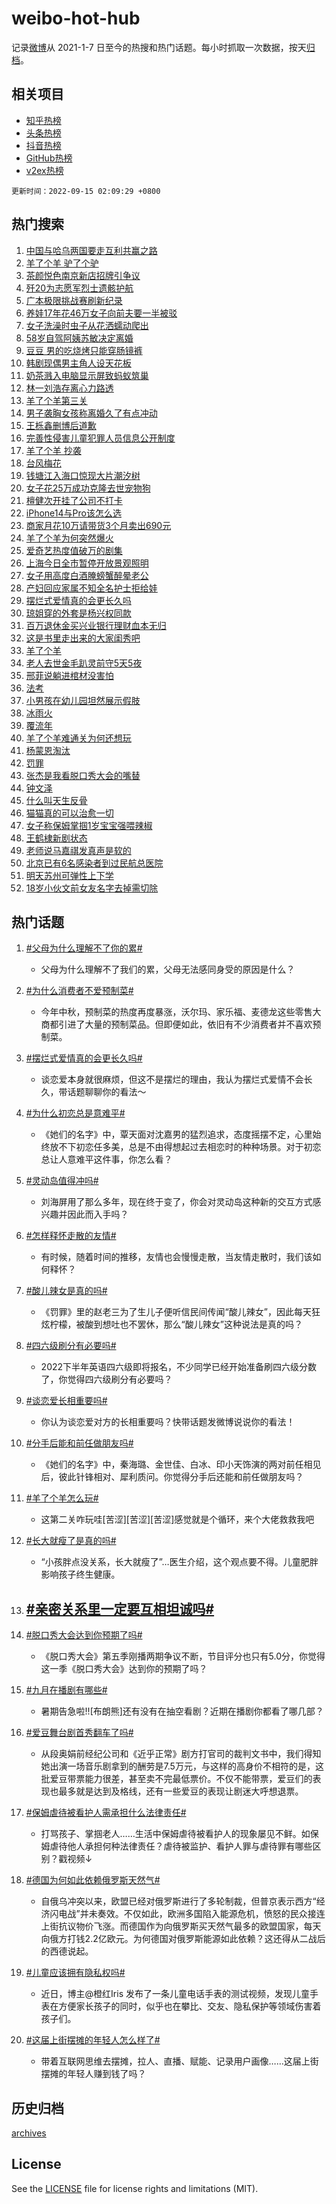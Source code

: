 # weibo-hot-hub

记录[微博](https://www.weibo.com)从 2021-1-7 日至今的热搜和热门话题。每小时抓取一次数据，按天[归档](archives)。

## 相关项目

- [知乎热榜](https://github.com/lonnyzhang423/zhihu-hot-hub)
- [头条热榜](https://github.com/lonnyzhang423/toutiao-hot-hub)
- [抖音热榜](https://github.com/lonnyzhang423/douyin-hot-hub)
- [GitHub热榜](https://github.com/lonnyzhang423/github-hot-hub)
- [v2ex热榜](https://github.com/lonnyzhang423/v2ex-hot-hub)


`更新时间：2022-09-15 02:09:29 +0800`

## 热门搜索

1. [中国与哈乌两国要走互利共赢之路](https://m.weibo.cn/search?containerid=100103type%3D1%26t%3D10%26q%3D%23%E4%B8%AD%E5%9B%BD%E4%B8%8E%E5%93%88%E4%B9%8C%E4%B8%A4%E5%9B%BD%E8%A6%81%E8%B5%B0%E4%BA%92%E5%88%A9%E5%85%B1%E8%B5%A2%E4%B9%8B%E8%B7%AF%23&stream_entry_id=51&isnewpage=1&extparam=seat%3D1%26dgr%3D0%26filter_type%3Drealtimehot%26pos%3D0%26c_type%3D51%26cate%3D10103%26display_time%3D1663178967%26pre_seqid%3D166317896723906523308&luicode=10000011&lfid=106003type%253D25%2526t%253D3%2526disable_hot%253D1%2526filter_type%253Drealtimehot)
1. [羊了个羊 驴了个驴](https://m.weibo.cn/search?containerid=100103type%3D1%26t%3D10%26q%3D%E7%BE%8A%E4%BA%86%E4%B8%AA%E7%BE%8A+%E9%A9%B4%E4%BA%86%E4%B8%AA%E9%A9%B4&stream_entry_id=31&isnewpage=1&extparam=seat%3D1%26band_rank%3D1%26filter_type%3Drealtimehot%26pos%3D0%26realpos%3D1%26lcate%3D5001%26dgr%3D0%26c_type%3D31%26flag%3D0%26q%3D%25E7%25BE%258A%25E4%25BA%2586%25E4%25B8%25AA%25E7%25BE%258A%2520%25E9%25A9%25B4%25E4%25BA%2586%25E4%25B8%25AA%25E9%25A9%25B4%26cate%3D0%26display_time%3D1663178967%26pre_seqid%3D166317896723906523308&luicode=10000011&lfid=106003type%253D25%2526t%253D3%2526disable_hot%253D1%2526filter_type%253Drealtimehot)
1. [茶颜悦色南京新店招牌引争议](https://m.weibo.cn/search?containerid=100103type%3D1%26t%3D10%26q%3D%23%E8%8C%B6%E9%A2%9C%E6%82%A6%E8%89%B2%E5%8D%97%E4%BA%AC%E6%96%B0%E5%BA%97%E6%8B%9B%E7%89%8C%E5%BC%95%E4%BA%89%E8%AE%AE%23&stream_entry_id=31&isnewpage=1&extparam=seat%3D1%26band_rank%3D2%26filter_type%3Drealtimehot%26pos%3D1%26realpos%3D2%26lcate%3D5001%26dgr%3D0%26c_type%3D31%26flag%3D0%26q%3D%2523%25E8%258C%25B6%25E9%25A2%259C%25E6%2582%25A6%25E8%2589%25B2%25E5%258D%2597%25E4%25BA%25AC%25E6%2596%25B0%25E5%25BA%2597%25E6%258B%259B%25E7%2589%258C%25E5%25BC%2595%25E4%25BA%2589%25E8%25AE%25AE%2523%26cate%3D0%26display_time%3D1663178967%26pre_seqid%3D166317896723906523308&luicode=10000011&lfid=106003type%253D25%2526t%253D3%2526disable_hot%253D1%2526filter_type%253Drealtimehot)
1. [歼20为志愿军烈士遗骸护航](https://m.weibo.cn/search?containerid=100103type%3D1%26t%3D10%26q%3D%23%E6%AD%BC20%E4%B8%BA%E5%BF%97%E6%84%BF%E5%86%9B%E7%83%88%E5%A3%AB%E9%81%97%E9%AA%B8%E6%8A%A4%E8%88%AA%23&stream_entry_id=31&isnewpage=1&extparam=seat%3D1%26band_rank%3D3%26filter_type%3Drealtimehot%26pos%3D2%26realpos%3D3%26lcate%3D5001%26dgr%3D0%26c_type%3D31%26flag%3D0%26q%3D%2523%25E6%25AD%25BC20%25E4%25B8%25BA%25E5%25BF%2597%25E6%2584%25BF%25E5%2586%259B%25E7%2583%2588%25E5%25A3%25AB%25E9%2581%2597%25E9%25AA%25B8%25E6%258A%25A4%25E8%2588%25AA%2523%26cate%3D0%26display_time%3D1663178967%26pre_seqid%3D166317896723906523308&luicode=10000011&lfid=106003type%253D25%2526t%253D3%2526disable_hot%253D1%2526filter_type%253Drealtimehot)
1. [广本极限挑战赛刷新纪录](https://m.weibo.cn/search?containerid=100103type%3D1%26t%3D10%26q%3D%23%E5%B9%BF%E6%9C%AC%E6%9E%81%E9%99%90%E6%8C%91%E6%88%98%E8%B5%9B%E5%88%B7%E6%96%B0%E7%BA%AA%E5%BD%95%23&stream_entry_id=31&isnewpage=1&extparam=seat%3D1%26band_rank%3D4%26topic_ad%3D1%26pos%3D3%26lcate%3D5001%26dgr%3D0%26filter_type%3Drealtimehot%26c_type%3D31%26adid%3D165306%26q%3D%2523%25E5%25B9%25BF%25E6%259C%25AC%25E6%259E%2581%25E9%2599%2590%25E6%258C%2591%25E6%2588%2598%25E8%25B5%259B%25E5%2588%25B7%25E6%2596%25B0%25E7%25BA%25AA%25E5%25BD%2595%2523%26cate%3D0%26display_time%3D1663178967%26pre_seqid%3D166317896723906523308&luicode=10000011&lfid=106003type%253D25%2526t%253D3%2526disable_hot%253D1%2526filter_type%253Drealtimehot)
1. [养娃17年花46万女子向前夫要一半被驳](https://m.weibo.cn/search?containerid=100103type%3D1%26t%3D10%26q%3D%23%E5%85%BB%E5%A8%8317%E5%B9%B4%E8%8A%B146%E4%B8%87%E5%A5%B3%E5%AD%90%E5%90%91%E5%89%8D%E5%A4%AB%E8%A6%81%E4%B8%80%E5%8D%8A%E8%A2%AB%E9%A9%B3%23&stream_entry_id=31&isnewpage=1&extparam=seat%3D1%26band_rank%3D4%26filter_type%3Drealtimehot%26pos%3D4%26realpos%3D4%26lcate%3D5001%26dgr%3D0%26c_type%3D31%26flag%3D1%26q%3D%2523%25E5%2585%25BB%25E5%25A8%258317%25E5%25B9%25B4%25E8%258A%25B146%25E4%25B8%2587%25E5%25A5%25B3%25E5%25AD%2590%25E5%2590%2591%25E5%2589%258D%25E5%25A4%25AB%25E8%25A6%2581%25E4%25B8%2580%25E5%258D%258A%25E8%25A2%25AB%25E9%25A9%25B3%2523%26cate%3D0%26display_time%3D1663178967%26pre_seqid%3D166317896723906523308&luicode=10000011&lfid=106003type%253D25%2526t%253D3%2526disable_hot%253D1%2526filter_type%253Drealtimehot)
1. [女子洗澡时虫子从花洒蠕动爬出](https://m.weibo.cn/search?containerid=100103type%3D1%26t%3D10%26q%3D%23%E5%A5%B3%E5%AD%90%E6%B4%97%E6%BE%A1%E6%97%B6%E8%99%AB%E5%AD%90%E4%BB%8E%E8%8A%B1%E6%B4%92%E8%A0%95%E5%8A%A8%E7%88%AC%E5%87%BA%23&stream_entry_id=31&isnewpage=1&extparam=seat%3D1%26band_rank%3D5%26filter_type%3Drealtimehot%26pos%3D5%26realpos%3D5%26lcate%3D5001%26dgr%3D0%26c_type%3D31%26flag%3D0%26q%3D%2523%25E5%25A5%25B3%25E5%25AD%2590%25E6%25B4%2597%25E6%25BE%25A1%25E6%2597%25B6%25E8%2599%25AB%25E5%25AD%2590%25E4%25BB%258E%25E8%258A%25B1%25E6%25B4%2592%25E8%25A0%2595%25E5%258A%25A8%25E7%2588%25AC%25E5%2587%25BA%2523%26cate%3D0%26display_time%3D1663178967%26pre_seqid%3D166317896723906523308&luicode=10000011&lfid=106003type%253D25%2526t%253D3%2526disable_hot%253D1%2526filter_type%253Drealtimehot)
1. [58岁自驾阿姨苏敏决定离婚](https://m.weibo.cn/search?containerid=100103type%3D1%26t%3D10%26q%3D%2358%E5%B2%81%E8%87%AA%E9%A9%BE%E9%98%BF%E5%A7%A8%E8%8B%8F%E6%95%8F%E5%86%B3%E5%AE%9A%E7%A6%BB%E5%A9%9A%23&stream_entry_id=31&isnewpage=1&extparam=seat%3D1%26band_rank%3D6%26filter_type%3Drealtimehot%26pos%3D6%26realpos%3D6%26lcate%3D5001%26dgr%3D0%26c_type%3D31%26flag%3D0%26q%3D%252358%25E5%25B2%2581%25E8%2587%25AA%25E9%25A9%25BE%25E9%2598%25BF%25E5%25A7%25A8%25E8%258B%258F%25E6%2595%258F%25E5%2586%25B3%25E5%25AE%259A%25E7%25A6%25BB%25E5%25A9%259A%2523%26cate%3D0%26display_time%3D1663178967%26pre_seqid%3D166317896723906523308&luicode=10000011&lfid=106003type%253D25%2526t%253D3%2526disable_hot%253D1%2526filter_type%253Drealtimehot)
1. [豆豆 男的吃烧烤只能穿肠镜裤](https://m.weibo.cn/search?containerid=100103type%3D1%26t%3D10%26q%3D%23%E8%B1%86%E8%B1%86+%E7%94%B7%E7%9A%84%E5%90%83%E7%83%A7%E7%83%A4%E5%8F%AA%E8%83%BD%E7%A9%BF%E8%82%A0%E9%95%9C%E8%A3%A4%23&stream_entry_id=31&isnewpage=1&extparam=seat%3D1%26band_rank%3D7%26filter_type%3Drealtimehot%26pos%3D7%26realpos%3D7%26lcate%3D5001%26dgr%3D0%26c_type%3D31%26flag%3D0%26q%3D%2523%25E8%25B1%2586%25E8%25B1%2586%2520%25E7%2594%25B7%25E7%259A%2584%25E5%2590%2583%25E7%2583%25A7%25E7%2583%25A4%25E5%258F%25AA%25E8%2583%25BD%25E7%25A9%25BF%25E8%2582%25A0%25E9%2595%259C%25E8%25A3%25A4%2523%26cate%3D0%26display_time%3D1663178967%26pre_seqid%3D166317896723906523308&luicode=10000011&lfid=106003type%253D25%2526t%253D3%2526disable_hot%253D1%2526filter_type%253Drealtimehot)
1. [韩剧现偶男主角人设天花板](https://m.weibo.cn/search?containerid=100103type%3D1%26t%3D10%26q%3D%23%E9%9F%A9%E5%89%A7%E7%8E%B0%E5%81%B6%E7%94%B7%E4%B8%BB%E8%A7%92%E4%BA%BA%E8%AE%BE%E5%A4%A9%E8%8A%B1%E6%9D%BF%23&stream_entry_id=31&isnewpage=1&extparam=seat%3D1%26band_rank%3D8%26filter_type%3Drealtimehot%26pos%3D8%26realpos%3D8%26lcate%3D5001%26dgr%3D0%26c_type%3D31%26flag%3D0%26q%3D%2523%25E9%259F%25A9%25E5%2589%25A7%25E7%258E%25B0%25E5%2581%25B6%25E7%2594%25B7%25E4%25B8%25BB%25E8%25A7%2592%25E4%25BA%25BA%25E8%25AE%25BE%25E5%25A4%25A9%25E8%258A%25B1%25E6%259D%25BF%2523%26cate%3D0%26display_time%3D1663178967%26pre_seqid%3D166317896723906523308&luicode=10000011&lfid=106003type%253D25%2526t%253D3%2526disable_hot%253D1%2526filter_type%253Drealtimehot)
1. [奶茶溅入电脑显示屏致蚂蚁筑巢](https://m.weibo.cn/search?containerid=100103type%3D1%26t%3D10%26q%3D%23%E5%A5%B6%E8%8C%B6%E6%BA%85%E5%85%A5%E7%94%B5%E8%84%91%E6%98%BE%E7%A4%BA%E5%B1%8F%E8%87%B4%E8%9A%82%E8%9A%81%E7%AD%91%E5%B7%A2%23&stream_entry_id=31&isnewpage=1&extparam=seat%3D1%26band_rank%3D9%26filter_type%3Drealtimehot%26pos%3D9%26realpos%3D9%26lcate%3D5001%26dgr%3D0%26c_type%3D31%26flag%3D0%26q%3D%2523%25E5%25A5%25B6%25E8%258C%25B6%25E6%25BA%2585%25E5%2585%25A5%25E7%2594%25B5%25E8%2584%2591%25E6%2598%25BE%25E7%25A4%25BA%25E5%25B1%258F%25E8%2587%25B4%25E8%259A%2582%25E8%259A%2581%25E7%25AD%2591%25E5%25B7%25A2%2523%26cate%3D0%26display_time%3D1663178967%26pre_seqid%3D166317896723906523308&luicode=10000011&lfid=106003type%253D25%2526t%253D3%2526disable_hot%253D1%2526filter_type%253Drealtimehot)
1. [林一刘浩存离心力路透](https://m.weibo.cn/search?containerid=100103type%3D1%26t%3D10%26q%3D%23%E6%9E%97%E4%B8%80%E5%88%98%E6%B5%A9%E5%AD%98%E7%A6%BB%E5%BF%83%E5%8A%9B%E8%B7%AF%E9%80%8F%23&stream_entry_id=31&isnewpage=1&extparam=seat%3D1%26band_rank%3D10%26filter_type%3Drealtimehot%26pos%3D10%26realpos%3D10%26lcate%3D5001%26dgr%3D0%26c_type%3D31%26flag%3D1%26q%3D%2523%25E6%259E%2597%25E4%25B8%2580%25E5%2588%2598%25E6%25B5%25A9%25E5%25AD%2598%25E7%25A6%25BB%25E5%25BF%2583%25E5%258A%259B%25E8%25B7%25AF%25E9%2580%258F%2523%26cate%3D0%26display_time%3D1663178967%26pre_seqid%3D166317896723906523308&luicode=10000011&lfid=106003type%253D25%2526t%253D3%2526disable_hot%253D1%2526filter_type%253Drealtimehot)
1. [羊了个羊第三关](https://m.weibo.cn/search?containerid=100103type%3D1%26t%3D10%26q%3D%23%E7%BE%8A%E4%BA%86%E4%B8%AA%E7%BE%8A%E7%AC%AC%E4%B8%89%E5%85%B3%23&stream_entry_id=31&isnewpage=1&extparam=seat%3D1%26band_rank%3D11%26filter_type%3Drealtimehot%26pos%3D11%26realpos%3D11%26lcate%3D5001%26dgr%3D0%26c_type%3D31%26flag%3D0%26q%3D%2523%25E7%25BE%258A%25E4%25BA%2586%25E4%25B8%25AA%25E7%25BE%258A%25E7%25AC%25AC%25E4%25B8%2589%25E5%2585%25B3%2523%26cate%3D0%26display_time%3D1663178967%26pre_seqid%3D166317896723906523308&luicode=10000011&lfid=106003type%253D25%2526t%253D3%2526disable_hot%253D1%2526filter_type%253Drealtimehot)
1. [男子袭胸女孩称离婚久了有点冲动](https://m.weibo.cn/search?containerid=100103type%3D1%26t%3D10%26q%3D%23%E7%94%B7%E5%AD%90%E8%A2%AD%E8%83%B8%E5%A5%B3%E5%AD%A9%E7%A7%B0%E7%A6%BB%E5%A9%9A%E4%B9%85%E4%BA%86%E6%9C%89%E7%82%B9%E5%86%B2%E5%8A%A8%23&stream_entry_id=31&isnewpage=1&extparam=seat%3D1%26band_rank%3D12%26filter_type%3Drealtimehot%26pos%3D12%26realpos%3D12%26lcate%3D5001%26dgr%3D0%26c_type%3D31%26flag%3D0%26q%3D%2523%25E7%2594%25B7%25E5%25AD%2590%25E8%25A2%25AD%25E8%2583%25B8%25E5%25A5%25B3%25E5%25AD%25A9%25E7%25A7%25B0%25E7%25A6%25BB%25E5%25A9%259A%25E4%25B9%2585%25E4%25BA%2586%25E6%259C%2589%25E7%2582%25B9%25E5%2586%25B2%25E5%258A%25A8%2523%26cate%3D0%26display_time%3D1663178967%26pre_seqid%3D166317896723906523308&luicode=10000011&lfid=106003type%253D25%2526t%253D3%2526disable_hot%253D1%2526filter_type%253Drealtimehot)
1. [王栎鑫删博后道歉](https://m.weibo.cn/search?containerid=100103type%3D1%26t%3D10%26q%3D%23%E7%8E%8B%E6%A0%8E%E9%91%AB%E5%88%A0%E5%8D%9A%E5%90%8E%E9%81%93%E6%AD%89%23&stream_entry_id=31&isnewpage=1&extparam=seat%3D1%26band_rank%3D13%26filter_type%3Drealtimehot%26pos%3D13%26realpos%3D13%26lcate%3D5001%26dgr%3D0%26c_type%3D31%26flag%3D2%26q%3D%2523%25E7%258E%258B%25E6%25A0%258E%25E9%2591%25AB%25E5%2588%25A0%25E5%258D%259A%25E5%2590%258E%25E9%2581%2593%25E6%25AD%2589%2523%26cate%3D0%26display_time%3D1663178967%26pre_seqid%3D166317896723906523308&luicode=10000011&lfid=106003type%253D25%2526t%253D3%2526disable_hot%253D1%2526filter_type%253Drealtimehot)
1. [完善性侵害儿童犯罪人员信息公开制度](https://m.weibo.cn/search?containerid=100103type%3D1%26t%3D10%26q%3D%23%E5%AE%8C%E5%96%84%E6%80%A7%E4%BE%B5%E5%AE%B3%E5%84%BF%E7%AB%A5%E7%8A%AF%E7%BD%AA%E4%BA%BA%E5%91%98%E4%BF%A1%E6%81%AF%E5%85%AC%E5%BC%80%E5%88%B6%E5%BA%A6%23&stream_entry_id=31&isnewpage=1&extparam=seat%3D1%26band_rank%3D14%26filter_type%3Drealtimehot%26pos%3D14%26realpos%3D14%26lcate%3D5001%26dgr%3D0%26c_type%3D31%26flag%3D1%26q%3D%2523%25E5%25AE%258C%25E5%2596%2584%25E6%2580%25A7%25E4%25BE%25B5%25E5%25AE%25B3%25E5%2584%25BF%25E7%25AB%25A5%25E7%258A%25AF%25E7%25BD%25AA%25E4%25BA%25BA%25E5%2591%2598%25E4%25BF%25A1%25E6%2581%25AF%25E5%2585%25AC%25E5%25BC%2580%25E5%2588%25B6%25E5%25BA%25A6%2523%26cate%3D0%26display_time%3D1663178967%26pre_seqid%3D166317896723906523308&luicode=10000011&lfid=106003type%253D25%2526t%253D3%2526disable_hot%253D1%2526filter_type%253Drealtimehot)
1. [羊了个羊 抄袭](https://m.weibo.cn/search?containerid=100103type%3D1%26t%3D10%26q%3D%E7%BE%8A%E4%BA%86%E4%B8%AA%E7%BE%8A+%E6%8A%84%E8%A2%AD&stream_entry_id=31&isnewpage=1&extparam=seat%3D1%26band_rank%3D15%26filter_type%3Drealtimehot%26pos%3D15%26realpos%3D15%26lcate%3D5001%26dgr%3D0%26c_type%3D31%26flag%3D2%26q%3D%25E7%25BE%258A%25E4%25BA%2586%25E4%25B8%25AA%25E7%25BE%258A%2520%25E6%258A%2584%25E8%25A2%25AD%26cate%3D0%26display_time%3D1663178967%26pre_seqid%3D166317896723906523308&luicode=10000011&lfid=106003type%253D25%2526t%253D3%2526disable_hot%253D1%2526filter_type%253Drealtimehot)
1. [台风梅花](https://m.weibo.cn/search?containerid=100103type%3D1%26t%3D10%26q%3D%23%E5%8F%B0%E9%A3%8E%E6%A2%85%E8%8A%B1%23&stream_entry_id=31&isnewpage=1&extparam=seat%3D1%26band_rank%3D16%26filter_type%3Drealtimehot%26pos%3D16%26realpos%3D16%26lcate%3D5001%26dgr%3D0%26c_type%3D31%26flag%3D0%26q%3D%2523%25E5%258F%25B0%25E9%25A3%258E%25E6%25A2%2585%25E8%258A%25B1%2523%26cate%3D0%26display_time%3D1663178967%26pre_seqid%3D166317896723906523308&luicode=10000011&lfid=106003type%253D25%2526t%253D3%2526disable_hot%253D1%2526filter_type%253Drealtimehot)
1. [钱塘江入海口惊现大片潮汐树](https://m.weibo.cn/search?containerid=100103type%3D1%26t%3D10%26q%3D%23%E9%92%B1%E5%A1%98%E6%B1%9F%E5%85%A5%E6%B5%B7%E5%8F%A3%E6%83%8A%E7%8E%B0%E5%A4%A7%E7%89%87%E6%BD%AE%E6%B1%90%E6%A0%91%23&stream_entry_id=31&isnewpage=1&extparam=seat%3D1%26band_rank%3D17%26filter_type%3Drealtimehot%26pos%3D17%26realpos%3D17%26lcate%3D5001%26dgr%3D0%26c_type%3D31%26flag%3D0%26q%3D%2523%25E9%2592%25B1%25E5%25A1%2598%25E6%25B1%259F%25E5%2585%25A5%25E6%25B5%25B7%25E5%258F%25A3%25E6%2583%258A%25E7%258E%25B0%25E5%25A4%25A7%25E7%2589%2587%25E6%25BD%25AE%25E6%25B1%2590%25E6%25A0%2591%2523%26cate%3D0%26display_time%3D1663178967%26pre_seqid%3D166317896723906523308&luicode=10000011&lfid=106003type%253D25%2526t%253D3%2526disable_hot%253D1%2526filter_type%253Drealtimehot)
1. [女子花25万成功克隆去世宠物狗](https://m.weibo.cn/search?containerid=100103type%3D1%26t%3D10%26q%3D%23%E5%A5%B3%E5%AD%90%E8%8A%B125%E4%B8%87%E6%88%90%E5%8A%9F%E5%85%8B%E9%9A%86%E5%8E%BB%E4%B8%96%E5%AE%A0%E7%89%A9%E7%8B%97%23&stream_entry_id=31&isnewpage=1&extparam=seat%3D1%26band_rank%3D18%26filter_type%3Drealtimehot%26pos%3D18%26realpos%3D18%26lcate%3D5001%26dgr%3D0%26c_type%3D31%26flag%3D0%26q%3D%2523%25E5%25A5%25B3%25E5%25AD%2590%25E8%258A%25B125%25E4%25B8%2587%25E6%2588%2590%25E5%258A%259F%25E5%2585%258B%25E9%259A%2586%25E5%258E%25BB%25E4%25B8%2596%25E5%25AE%25A0%25E7%2589%25A9%25E7%258B%2597%2523%26cate%3D0%26display_time%3D1663178967%26pre_seqid%3D166317896723906523308&luicode=10000011&lfid=106003type%253D25%2526t%253D3%2526disable_hot%253D1%2526filter_type%253Drealtimehot)
1. [檀健次开挂了公司不打卡](https://m.weibo.cn/search?containerid=100103type%3D1%26t%3D10%26q%3D%23%E6%AA%80%E5%81%A5%E6%AC%A1%E5%BC%80%E6%8C%82%E4%BA%86%E5%85%AC%E5%8F%B8%E4%B8%8D%E6%89%93%E5%8D%A1%23&stream_entry_id=31&isnewpage=1&extparam=seat%3D1%26band_rank%3D19%26filter_type%3Drealtimehot%26pos%3D19%26realpos%3D19%26lcate%3D5001%26dgr%3D0%26c_type%3D31%26flag%3D0%26q%3D%2523%25E6%25AA%2580%25E5%2581%25A5%25E6%25AC%25A1%25E5%25BC%2580%25E6%258C%2582%25E4%25BA%2586%25E5%2585%25AC%25E5%258F%25B8%25E4%25B8%258D%25E6%2589%2593%25E5%258D%25A1%2523%26cate%3D0%26display_time%3D1663178967%26pre_seqid%3D166317896723906523308&luicode=10000011&lfid=106003type%253D25%2526t%253D3%2526disable_hot%253D1%2526filter_type%253Drealtimehot)
1. [iPhone14与Pro该怎么选](https://m.weibo.cn/search?containerid=100103type%3D1%26t%3D10%26q%3D%23iPhone14%E4%B8%8EPro%E8%AF%A5%E6%80%8E%E4%B9%88%E9%80%89%23&stream_entry_id=31&isnewpage=1&extparam=seat%3D1%26band_rank%3D20%26filter_type%3Drealtimehot%26pos%3D20%26realpos%3D20%26lcate%3D5001%26dgr%3D0%26c_type%3D31%26flag%3D0%26q%3D%2523iPhone14%25E4%25B8%258EPro%25E8%25AF%25A5%25E6%2580%258E%25E4%25B9%2588%25E9%2580%2589%2523%26cate%3D0%26display_time%3D1663178967%26pre_seqid%3D166317896723906523308&luicode=10000011&lfid=106003type%253D25%2526t%253D3%2526disable_hot%253D1%2526filter_type%253Drealtimehot)
1. [商家月花10万请带货3个月卖出690元](https://m.weibo.cn/search?containerid=100103type%3D1%26t%3D10%26q%3D%23%E5%95%86%E5%AE%B6%E6%9C%88%E8%8A%B110%E4%B8%87%E8%AF%B7%E5%B8%A6%E8%B4%A73%E4%B8%AA%E6%9C%88%E5%8D%96%E5%87%BA690%E5%85%83%23&stream_entry_id=31&isnewpage=1&extparam=seat%3D1%26band_rank%3D21%26filter_type%3Drealtimehot%26pos%3D21%26realpos%3D21%26lcate%3D5001%26dgr%3D0%26c_type%3D31%26flag%3D0%26q%3D%2523%25E5%2595%2586%25E5%25AE%25B6%25E6%259C%2588%25E8%258A%25B110%25E4%25B8%2587%25E8%25AF%25B7%25E5%25B8%25A6%25E8%25B4%25A73%25E4%25B8%25AA%25E6%259C%2588%25E5%258D%2596%25E5%2587%25BA690%25E5%2585%2583%2523%26cate%3D0%26display_time%3D1663178967%26pre_seqid%3D166317896723906523308&luicode=10000011&lfid=106003type%253D25%2526t%253D3%2526disable_hot%253D1%2526filter_type%253Drealtimehot)
1. [羊了个羊为何突然爆火](https://m.weibo.cn/search?containerid=100103type%3D1%26t%3D10%26q%3D%23%E7%BE%8A%E4%BA%86%E4%B8%AA%E7%BE%8A%E4%B8%BA%E4%BD%95%E7%AA%81%E7%84%B6%E7%88%86%E7%81%AB%23&stream_entry_id=31&isnewpage=1&extparam=seat%3D1%26band_rank%3D22%26filter_type%3Drealtimehot%26pos%3D22%26realpos%3D22%26lcate%3D5001%26dgr%3D0%26c_type%3D31%26flag%3D0%26q%3D%2523%25E7%25BE%258A%25E4%25BA%2586%25E4%25B8%25AA%25E7%25BE%258A%25E4%25B8%25BA%25E4%25BD%2595%25E7%25AA%2581%25E7%2584%25B6%25E7%2588%2586%25E7%2581%25AB%2523%26cate%3D0%26display_time%3D1663178967%26pre_seqid%3D166317896723906523308&luicode=10000011&lfid=106003type%253D25%2526t%253D3%2526disable_hot%253D1%2526filter_type%253Drealtimehot)
1. [爱奇艺热度值破万的剧集](https://m.weibo.cn/search?containerid=100103type%3D1%26t%3D10%26q%3D%23%E7%88%B1%E5%A5%87%E8%89%BA%E7%83%AD%E5%BA%A6%E5%80%BC%E7%A0%B4%E4%B8%87%E7%9A%84%E5%89%A7%E9%9B%86%23&stream_entry_id=31&isnewpage=1&extparam=seat%3D1%26band_rank%3D23%26filter_type%3Drealtimehot%26pos%3D23%26realpos%3D23%26lcate%3D5001%26dgr%3D0%26c_type%3D31%26flag%3D0%26q%3D%2523%25E7%2588%25B1%25E5%25A5%2587%25E8%2589%25BA%25E7%2583%25AD%25E5%25BA%25A6%25E5%2580%25BC%25E7%25A0%25B4%25E4%25B8%2587%25E7%259A%2584%25E5%2589%25A7%25E9%259B%2586%2523%26cate%3D0%26display_time%3D1663178967%26pre_seqid%3D166317896723906523308&luicode=10000011&lfid=106003type%253D25%2526t%253D3%2526disable_hot%253D1%2526filter_type%253Drealtimehot)
1. [上海今日全市暂停开放景观照明](https://m.weibo.cn/search?containerid=100103type%3D1%26t%3D10%26q%3D%23%E4%B8%8A%E6%B5%B7%E4%BB%8A%E6%97%A5%E5%85%A8%E5%B8%82%E6%9A%82%E5%81%9C%E5%BC%80%E6%94%BE%E6%99%AF%E8%A7%82%E7%85%A7%E6%98%8E%23&stream_entry_id=31&isnewpage=1&extparam=seat%3D1%26band_rank%3D24%26filter_type%3Drealtimehot%26pos%3D24%26realpos%3D24%26lcate%3D5001%26dgr%3D0%26c_type%3D31%26flag%3D0%26q%3D%2523%25E4%25B8%258A%25E6%25B5%25B7%25E4%25BB%258A%25E6%2597%25A5%25E5%2585%25A8%25E5%25B8%2582%25E6%259A%2582%25E5%2581%259C%25E5%25BC%2580%25E6%2594%25BE%25E6%2599%25AF%25E8%25A7%2582%25E7%2585%25A7%25E6%2598%258E%2523%26cate%3D0%26display_time%3D1663178967%26pre_seqid%3D166317896723906523308&luicode=10000011&lfid=106003type%253D25%2526t%253D3%2526disable_hot%253D1%2526filter_type%253Drealtimehot)
1. [女子用高度白酒腌螃蟹醉晕老公](https://m.weibo.cn/search?containerid=100103type%3D1%26t%3D10%26q%3D%23%E5%A5%B3%E5%AD%90%E7%94%A8%E9%AB%98%E5%BA%A6%E7%99%BD%E9%85%92%E8%85%8C%E8%9E%83%E8%9F%B9%E9%86%89%E6%99%95%E8%80%81%E5%85%AC%23&stream_entry_id=31&isnewpage=1&extparam=seat%3D1%26band_rank%3D25%26filter_type%3Drealtimehot%26pos%3D25%26realpos%3D25%26lcate%3D5001%26dgr%3D0%26c_type%3D31%26flag%3D0%26q%3D%2523%25E5%25A5%25B3%25E5%25AD%2590%25E7%2594%25A8%25E9%25AB%2598%25E5%25BA%25A6%25E7%2599%25BD%25E9%2585%2592%25E8%2585%258C%25E8%259E%2583%25E8%259F%25B9%25E9%2586%2589%25E6%2599%2595%25E8%2580%2581%25E5%2585%25AC%2523%26cate%3D0%26display_time%3D1663178967%26pre_seqid%3D166317896723906523308&luicode=10000011&lfid=106003type%253D25%2526t%253D3%2526disable_hot%253D1%2526filter_type%253Drealtimehot)
1. [产妇回应家属不知全名护士拒给娃](https://m.weibo.cn/search?containerid=100103type%3D1%26t%3D10%26q%3D%23%E4%BA%A7%E5%A6%87%E5%9B%9E%E5%BA%94%E5%AE%B6%E5%B1%9E%E4%B8%8D%E7%9F%A5%E5%85%A8%E5%90%8D%E6%8A%A4%E5%A3%AB%E6%8B%92%E7%BB%99%E5%A8%83%23&stream_entry_id=31&isnewpage=1&extparam=seat%3D1%26band_rank%3D26%26filter_type%3Drealtimehot%26pos%3D26%26realpos%3D26%26lcate%3D5001%26dgr%3D0%26c_type%3D31%26flag%3D0%26q%3D%2523%25E4%25BA%25A7%25E5%25A6%2587%25E5%259B%259E%25E5%25BA%2594%25E5%25AE%25B6%25E5%25B1%259E%25E4%25B8%258D%25E7%259F%25A5%25E5%2585%25A8%25E5%2590%258D%25E6%258A%25A4%25E5%25A3%25AB%25E6%258B%2592%25E7%25BB%2599%25E5%25A8%2583%2523%26cate%3D0%26display_time%3D1663178967%26pre_seqid%3D166317896723906523308&luicode=10000011&lfid=106003type%253D25%2526t%253D3%2526disable_hot%253D1%2526filter_type%253Drealtimehot)
1. [摆烂式爱情真的会更长久吗](https://m.weibo.cn/search?containerid=100103type%3D1%26t%3D10%26q%3D%23%E6%91%86%E7%83%82%E5%BC%8F%E7%88%B1%E6%83%85%E7%9C%9F%E7%9A%84%E4%BC%9A%E6%9B%B4%E9%95%BF%E4%B9%85%E5%90%97%23&stream_entry_id=31&isnewpage=1&extparam=seat%3D1%26band_rank%3D27%26filter_type%3Drealtimehot%26pos%3D27%26realpos%3D27%26lcate%3D5001%26dgr%3D0%26c_type%3D31%26flag%3D0%26q%3D%2523%25E6%2591%2586%25E7%2583%2582%25E5%25BC%258F%25E7%2588%25B1%25E6%2583%2585%25E7%259C%259F%25E7%259A%2584%25E4%25BC%259A%25E6%259B%25B4%25E9%2595%25BF%25E4%25B9%2585%25E5%2590%2597%2523%26cate%3D0%26display_time%3D1663178967%26pre_seqid%3D166317896723906523308&luicode=10000011&lfid=106003type%253D25%2526t%253D3%2526disable_hot%253D1%2526filter_type%253Drealtimehot)
1. [琼姐穿的外套是杨兴权同款](https://m.weibo.cn/search?containerid=100103type%3D1%26t%3D10%26q%3D%23%E7%90%BC%E5%A7%90%E7%A9%BF%E7%9A%84%E5%A4%96%E5%A5%97%E6%98%AF%E6%9D%A8%E5%85%B4%E6%9D%83%E5%90%8C%E6%AC%BE%23&stream_entry_id=31&isnewpage=1&extparam=seat%3D1%26band_rank%3D28%26filter_type%3Drealtimehot%26pos%3D28%26realpos%3D28%26lcate%3D5001%26dgr%3D0%26c_type%3D31%26flag%3D0%26q%3D%2523%25E7%2590%25BC%25E5%25A7%2590%25E7%25A9%25BF%25E7%259A%2584%25E5%25A4%2596%25E5%25A5%2597%25E6%2598%25AF%25E6%259D%25A8%25E5%2585%25B4%25E6%259D%2583%25E5%2590%258C%25E6%25AC%25BE%2523%26cate%3D0%26display_time%3D1663178967%26pre_seqid%3D166317896723906523308&luicode=10000011&lfid=106003type%253D25%2526t%253D3%2526disable_hot%253D1%2526filter_type%253Drealtimehot)
1. [百万退休金买兴业银行理财血本无归](https://m.weibo.cn/search?containerid=100103type%3D1%26t%3D10%26q%3D%23%E7%99%BE%E4%B8%87%E9%80%80%E4%BC%91%E9%87%91%E4%B9%B0%E5%85%B4%E4%B8%9A%E9%93%B6%E8%A1%8C%E7%90%86%E8%B4%A2%E8%A1%80%E6%9C%AC%E6%97%A0%E5%BD%92%23&stream_entry_id=31&isnewpage=1&extparam=seat%3D1%26band_rank%3D29%26filter_type%3Drealtimehot%26pos%3D29%26realpos%3D29%26lcate%3D5001%26dgr%3D0%26c_type%3D31%26flag%3D0%26q%3D%2523%25E7%2599%25BE%25E4%25B8%2587%25E9%2580%2580%25E4%25BC%2591%25E9%2587%2591%25E4%25B9%25B0%25E5%2585%25B4%25E4%25B8%259A%25E9%2593%25B6%25E8%25A1%258C%25E7%2590%2586%25E8%25B4%25A2%25E8%25A1%2580%25E6%259C%25AC%25E6%2597%25A0%25E5%25BD%2592%2523%26cate%3D0%26display_time%3D1663178967%26pre_seqid%3D166317896723906523308&luicode=10000011&lfid=106003type%253D25%2526t%253D3%2526disable_hot%253D1%2526filter_type%253Drealtimehot)
1. [这是书里走出来的大家闺秀吧](https://m.weibo.cn/search?containerid=100103type%3D1%26t%3D10%26q%3D%23%E8%BF%99%E6%98%AF%E4%B9%A6%E9%87%8C%E8%B5%B0%E5%87%BA%E6%9D%A5%E7%9A%84%E5%A4%A7%E5%AE%B6%E9%97%BA%E7%A7%80%E5%90%A7%23&stream_entry_id=31&isnewpage=1&extparam=seat%3D1%26band_rank%3D30%26filter_type%3Drealtimehot%26pos%3D30%26realpos%3D30%26lcate%3D5001%26dgr%3D0%26c_type%3D31%26flag%3D1%26q%3D%2523%25E8%25BF%2599%25E6%2598%25AF%25E4%25B9%25A6%25E9%2587%258C%25E8%25B5%25B0%25E5%2587%25BA%25E6%259D%25A5%25E7%259A%2584%25E5%25A4%25A7%25E5%25AE%25B6%25E9%2597%25BA%25E7%25A7%2580%25E5%2590%25A7%2523%26cate%3D0%26display_time%3D1663178967%26pre_seqid%3D166317896723906523308&luicode=10000011&lfid=106003type%253D25%2526t%253D3%2526disable_hot%253D1%2526filter_type%253Drealtimehot)
1. [羊了个羊](https://m.weibo.cn/search?containerid=100103type%3D1%26t%3D10%26q%3D%23%E7%BE%8A%E4%BA%86%E4%B8%AA%E7%BE%8A%23&stream_entry_id=31&isnewpage=1&extparam=seat%3D1%26band_rank%3D31%26filter_type%3Drealtimehot%26pos%3D31%26realpos%3D31%26lcate%3D5001%26dgr%3D0%26c_type%3D31%26flag%3D0%26q%3D%2523%25E7%25BE%258A%25E4%25BA%2586%25E4%25B8%25AA%25E7%25BE%258A%2523%26cate%3D0%26display_time%3D1663178967%26pre_seqid%3D166317896723906523308&luicode=10000011&lfid=106003type%253D25%2526t%253D3%2526disable_hot%253D1%2526filter_type%253Drealtimehot)
1. [老人去世金毛趴灵前守5天5夜](https://m.weibo.cn/search?containerid=100103type%3D1%26t%3D10%26q%3D%23%E8%80%81%E4%BA%BA%E5%8E%BB%E4%B8%96%E9%87%91%E6%AF%9B%E8%B6%B4%E7%81%B5%E5%89%8D%E5%AE%885%E5%A4%A95%E5%A4%9C%23&stream_entry_id=31&isnewpage=1&extparam=seat%3D1%26band_rank%3D32%26filter_type%3Drealtimehot%26pos%3D32%26realpos%3D32%26lcate%3D5001%26dgr%3D0%26c_type%3D31%26flag%3D0%26q%3D%2523%25E8%2580%2581%25E4%25BA%25BA%25E5%258E%25BB%25E4%25B8%2596%25E9%2587%2591%25E6%25AF%259B%25E8%25B6%25B4%25E7%2581%25B5%25E5%2589%258D%25E5%25AE%25885%25E5%25A4%25A95%25E5%25A4%259C%2523%26cate%3D0%26display_time%3D1663178967%26pre_seqid%3D166317896723906523308&luicode=10000011&lfid=106003type%253D25%2526t%253D3%2526disable_hot%253D1%2526filter_type%253Drealtimehot)
1. [邢菲说躺进棺材没害怕](https://m.weibo.cn/search?containerid=100103type%3D1%26t%3D10%26q%3D%23%E9%82%A2%E8%8F%B2%E8%AF%B4%E8%BA%BA%E8%BF%9B%E6%A3%BA%E6%9D%90%E6%B2%A1%E5%AE%B3%E6%80%95%23&stream_entry_id=31&isnewpage=1&extparam=seat%3D1%26band_rank%3D33%26filter_type%3Drealtimehot%26pos%3D33%26realpos%3D33%26lcate%3D5001%26dgr%3D0%26c_type%3D31%26flag%3D0%26q%3D%2523%25E9%2582%25A2%25E8%258F%25B2%25E8%25AF%25B4%25E8%25BA%25BA%25E8%25BF%259B%25E6%25A3%25BA%25E6%259D%2590%25E6%25B2%25A1%25E5%25AE%25B3%25E6%2580%2595%2523%26cate%3D0%26display_time%3D1663178967%26pre_seqid%3D166317896723906523308&luicode=10000011&lfid=106003type%253D25%2526t%253D3%2526disable_hot%253D1%2526filter_type%253Drealtimehot)
1. [法考](https://m.weibo.cn/search?containerid=100103type%3D1%26t%3D10%26q%3D%E6%B3%95%E8%80%83&stream_entry_id=31&isnewpage=1&extparam=seat%3D1%26band_rank%3D34%26filter_type%3Drealtimehot%26pos%3D34%26realpos%3D34%26lcate%3D5001%26dgr%3D0%26c_type%3D31%26flag%3D0%26q%3D%25E6%25B3%2595%25E8%2580%2583%26cate%3D0%26display_time%3D1663178967%26pre_seqid%3D166317896723906523308&luicode=10000011&lfid=106003type%253D25%2526t%253D3%2526disable_hot%253D1%2526filter_type%253Drealtimehot)
1. [小男孩在幼儿园坦然展示假肢](https://m.weibo.cn/search?containerid=100103type%3D1%26t%3D10%26q%3D%23%E5%B0%8F%E7%94%B7%E5%AD%A9%E5%9C%A8%E5%B9%BC%E5%84%BF%E5%9B%AD%E5%9D%A6%E7%84%B6%E5%B1%95%E7%A4%BA%E5%81%87%E8%82%A2%23&stream_entry_id=31&isnewpage=1&extparam=seat%3D1%26band_rank%3D35%26filter_type%3Drealtimehot%26pos%3D35%26realpos%3D35%26lcate%3D5001%26dgr%3D0%26c_type%3D31%26flag%3D0%26q%3D%2523%25E5%25B0%258F%25E7%2594%25B7%25E5%25AD%25A9%25E5%259C%25A8%25E5%25B9%25BC%25E5%2584%25BF%25E5%259B%25AD%25E5%259D%25A6%25E7%2584%25B6%25E5%25B1%2595%25E7%25A4%25BA%25E5%2581%2587%25E8%2582%25A2%2523%26cate%3D0%26display_time%3D1663178967%26pre_seqid%3D166317896723906523308&luicode=10000011&lfid=106003type%253D25%2526t%253D3%2526disable_hot%253D1%2526filter_type%253Drealtimehot)
1. [冰雨火](https://m.weibo.cn/search?containerid=100103type%3D1%26t%3D10%26q%3D%23%E5%86%B0%E9%9B%A8%E7%81%AB%23&stream_entry_id=31&isnewpage=1&extparam=seat%3D1%26band_rank%3D36%26filter_type%3Drealtimehot%26pos%3D36%26realpos%3D36%26lcate%3D5001%26dgr%3D0%26c_type%3D31%26flag%3D1%26q%3D%2523%25E5%2586%25B0%25E9%259B%25A8%25E7%2581%25AB%2523%26cate%3D0%26display_time%3D1663178967%26pre_seqid%3D166317896723906523308&luicode=10000011&lfid=106003type%253D25%2526t%253D3%2526disable_hot%253D1%2526filter_type%253Drealtimehot)
1. [覆流年](https://m.weibo.cn/search?containerid=100103type%3D1%26t%3D10%26q%3D%23%E8%A6%86%E6%B5%81%E5%B9%B4%23&stream_entry_id=31&isnewpage=1&extparam=seat%3D1%26band_rank%3D37%26filter_type%3Drealtimehot%26pos%3D37%26realpos%3D37%26lcate%3D5001%26dgr%3D0%26c_type%3D31%26flag%3D0%26q%3D%2523%25E8%25A6%2586%25E6%25B5%2581%25E5%25B9%25B4%2523%26cate%3D0%26display_time%3D1663178967%26pre_seqid%3D166317896723906523308&luicode=10000011&lfid=106003type%253D25%2526t%253D3%2526disable_hot%253D1%2526filter_type%253Drealtimehot)
1. [羊了个羊难通关为何还想玩](https://m.weibo.cn/search?containerid=100103type%3D1%26t%3D10%26q%3D%23%E7%BE%8A%E4%BA%86%E4%B8%AA%E7%BE%8A%E9%9A%BE%E9%80%9A%E5%85%B3%E4%B8%BA%E4%BD%95%E8%BF%98%E6%83%B3%E7%8E%A9%23&stream_entry_id=31&isnewpage=1&extparam=seat%3D1%26band_rank%3D38%26filter_type%3Drealtimehot%26pos%3D38%26realpos%3D38%26lcate%3D5001%26dgr%3D0%26c_type%3D31%26flag%3D0%26q%3D%2523%25E7%25BE%258A%25E4%25BA%2586%25E4%25B8%25AA%25E7%25BE%258A%25E9%259A%25BE%25E9%2580%259A%25E5%2585%25B3%25E4%25B8%25BA%25E4%25BD%2595%25E8%25BF%2598%25E6%2583%25B3%25E7%258E%25A9%2523%26cate%3D0%26display_time%3D1663178967%26pre_seqid%3D166317896723906523308&luicode=10000011&lfid=106003type%253D25%2526t%253D3%2526disable_hot%253D1%2526filter_type%253Drealtimehot)
1. [杨蒙恩淘汰](https://m.weibo.cn/search?containerid=100103type%3D1%26t%3D10%26q%3D%23%E6%9D%A8%E8%92%99%E6%81%A9%E6%B7%98%E6%B1%B0%23&stream_entry_id=31&isnewpage=1&extparam=seat%3D1%26band_rank%3D39%26filter_type%3Drealtimehot%26pos%3D39%26realpos%3D39%26lcate%3D5001%26dgr%3D0%26c_type%3D31%26flag%3D0%26q%3D%2523%25E6%259D%25A8%25E8%2592%2599%25E6%2581%25A9%25E6%25B7%2598%25E6%25B1%25B0%2523%26cate%3D0%26display_time%3D1663178967%26pre_seqid%3D166317896723906523308&luicode=10000011&lfid=106003type%253D25%2526t%253D3%2526disable_hot%253D1%2526filter_type%253Drealtimehot)
1. [罚罪](https://m.weibo.cn/search?containerid=100103type%3D1%26t%3D10%26q%3D%23%E7%BD%9A%E7%BD%AA%23&stream_entry_id=31&isnewpage=1&extparam=seat%3D1%26band_rank%3D40%26filter_type%3Drealtimehot%26pos%3D40%26realpos%3D40%26lcate%3D5001%26dgr%3D0%26c_type%3D31%26flag%3D0%26q%3D%2523%25E7%25BD%259A%25E7%25BD%25AA%2523%26cate%3D0%26display_time%3D1663178967%26pre_seqid%3D166317896723906523308&luicode=10000011&lfid=106003type%253D25%2526t%253D3%2526disable_hot%253D1%2526filter_type%253Drealtimehot)
1. [张杰是我看脱口秀大会的嘴替](https://m.weibo.cn/search?containerid=100103type%3D1%26t%3D10%26q%3D%23%E5%BC%A0%E6%9D%B0%E6%98%AF%E6%88%91%E7%9C%8B%E8%84%B1%E5%8F%A3%E7%A7%80%E5%A4%A7%E4%BC%9A%E7%9A%84%E5%98%B4%E6%9B%BF%23&stream_entry_id=31&isnewpage=1&extparam=seat%3D1%26band_rank%3D41%26filter_type%3Drealtimehot%26pos%3D41%26realpos%3D41%26lcate%3D5001%26dgr%3D0%26c_type%3D31%26flag%3D0%26q%3D%2523%25E5%25BC%25A0%25E6%259D%25B0%25E6%2598%25AF%25E6%2588%2591%25E7%259C%258B%25E8%2584%25B1%25E5%258F%25A3%25E7%25A7%2580%25E5%25A4%25A7%25E4%25BC%259A%25E7%259A%2584%25E5%2598%25B4%25E6%259B%25BF%2523%26cate%3D0%26display_time%3D1663178967%26pre_seqid%3D166317896723906523308&luicode=10000011&lfid=106003type%253D25%2526t%253D3%2526disable_hot%253D1%2526filter_type%253Drealtimehot)
1. [钟文泽](https://m.weibo.cn/search?containerid=100103type%3D1%26t%3D10%26q%3D%E9%92%9F%E6%96%87%E6%B3%BD&stream_entry_id=31&isnewpage=1&extparam=seat%3D1%26band_rank%3D42%26filter_type%3Drealtimehot%26pos%3D42%26realpos%3D42%26lcate%3D5001%26dgr%3D0%26c_type%3D31%26flag%3D0%26q%3D%25E9%2592%259F%25E6%2596%2587%25E6%25B3%25BD%26cate%3D0%26display_time%3D1663178967%26pre_seqid%3D166317896723906523308&luicode=10000011&lfid=106003type%253D25%2526t%253D3%2526disable_hot%253D1%2526filter_type%253Drealtimehot)
1. [什么叫天生反骨](https://m.weibo.cn/search?containerid=100103type%3D1%26t%3D10%26q%3D%23%E4%BB%80%E4%B9%88%E5%8F%AB%E5%A4%A9%E7%94%9F%E5%8F%8D%E9%AA%A8%23&stream_entry_id=31&isnewpage=1&extparam=seat%3D1%26band_rank%3D43%26filter_type%3Drealtimehot%26pos%3D43%26realpos%3D43%26lcate%3D5001%26dgr%3D0%26c_type%3D31%26flag%3D0%26q%3D%2523%25E4%25BB%2580%25E4%25B9%2588%25E5%258F%25AB%25E5%25A4%25A9%25E7%2594%259F%25E5%258F%258D%25E9%25AA%25A8%2523%26cate%3D0%26display_time%3D1663178967%26pre_seqid%3D166317896723906523308&luicode=10000011&lfid=106003type%253D25%2526t%253D3%2526disable_hot%253D1%2526filter_type%253Drealtimehot)
1. [猫猫真的可以治愈一切](https://m.weibo.cn/search?containerid=100103type%3D1%26t%3D10%26q%3D%23%E7%8C%AB%E7%8C%AB%E7%9C%9F%E7%9A%84%E5%8F%AF%E4%BB%A5%E6%B2%BB%E6%84%88%E4%B8%80%E5%88%87%23&stream_entry_id=31&isnewpage=1&extparam=seat%3D1%26band_rank%3D44%26filter_type%3Drealtimehot%26pos%3D44%26realpos%3D44%26lcate%3D5001%26dgr%3D0%26c_type%3D31%26flag%3D0%26q%3D%2523%25E7%258C%25AB%25E7%258C%25AB%25E7%259C%259F%25E7%259A%2584%25E5%258F%25AF%25E4%25BB%25A5%25E6%25B2%25BB%25E6%2584%2588%25E4%25B8%2580%25E5%2588%2587%2523%26cate%3D0%26display_time%3D1663178967%26pre_seqid%3D166317896723906523308&luicode=10000011&lfid=106003type%253D25%2526t%253D3%2526disable_hot%253D1%2526filter_type%253Drealtimehot)
1. [女子称保姆掌掴1岁宝宝强喂辣椒](https://m.weibo.cn/search?containerid=100103type%3D1%26t%3D10%26q%3D%23%E5%A5%B3%E5%AD%90%E7%A7%B0%E4%BF%9D%E5%A7%86%E6%8E%8C%E6%8E%B41%E5%B2%81%E5%AE%9D%E5%AE%9D%E5%BC%BA%E5%96%82%E8%BE%A3%E6%A4%92%23&stream_entry_id=31&isnewpage=1&extparam=seat%3D1%26band_rank%3D45%26filter_type%3Drealtimehot%26pos%3D45%26realpos%3D45%26lcate%3D5001%26dgr%3D0%26c_type%3D31%26flag%3D0%26q%3D%2523%25E5%25A5%25B3%25E5%25AD%2590%25E7%25A7%25B0%25E4%25BF%259D%25E5%25A7%2586%25E6%258E%258C%25E6%258E%25B41%25E5%25B2%2581%25E5%25AE%259D%25E5%25AE%259D%25E5%25BC%25BA%25E5%2596%2582%25E8%25BE%25A3%25E6%25A4%2592%2523%26cate%3D0%26display_time%3D1663178967%26pre_seqid%3D166317896723906523308&luicode=10000011&lfid=106003type%253D25%2526t%253D3%2526disable_hot%253D1%2526filter_type%253Drealtimehot)
1. [王鹤棣新剧状态](https://m.weibo.cn/search?containerid=100103type%3D1%26t%3D10%26q%3D%23%E7%8E%8B%E9%B9%A4%E6%A3%A3%E6%96%B0%E5%89%A7%E7%8A%B6%E6%80%81%23&stream_entry_id=31&isnewpage=1&extparam=seat%3D1%26band_rank%3D46%26filter_type%3Drealtimehot%26pos%3D46%26realpos%3D46%26lcate%3D5001%26dgr%3D0%26c_type%3D31%26flag%3D0%26q%3D%2523%25E7%258E%258B%25E9%25B9%25A4%25E6%25A3%25A3%25E6%2596%25B0%25E5%2589%25A7%25E7%258A%25B6%25E6%2580%2581%2523%26cate%3D0%26display_time%3D1663178967%26pre_seqid%3D166317896723906523308&luicode=10000011&lfid=106003type%253D25%2526t%253D3%2526disable_hot%253D1%2526filter_type%253Drealtimehot)
1. [老师说马嘉祺发真声是软的](https://m.weibo.cn/search?containerid=100103type%3D1%26t%3D10%26q%3D%23%E8%80%81%E5%B8%88%E8%AF%B4%E9%A9%AC%E5%98%89%E7%A5%BA%E5%8F%91%E7%9C%9F%E5%A3%B0%E6%98%AF%E8%BD%AF%E7%9A%84%23&stream_entry_id=31&isnewpage=1&extparam=seat%3D1%26band_rank%3D47%26filter_type%3Drealtimehot%26pos%3D47%26realpos%3D47%26lcate%3D5001%26dgr%3D0%26c_type%3D31%26flag%3D0%26q%3D%2523%25E8%2580%2581%25E5%25B8%2588%25E8%25AF%25B4%25E9%25A9%25AC%25E5%2598%2589%25E7%25A5%25BA%25E5%258F%2591%25E7%259C%259F%25E5%25A3%25B0%25E6%2598%25AF%25E8%25BD%25AF%25E7%259A%2584%2523%26cate%3D0%26display_time%3D1663178967%26pre_seqid%3D166317896723906523308&luicode=10000011&lfid=106003type%253D25%2526t%253D3%2526disable_hot%253D1%2526filter_type%253Drealtimehot)
1. [北京已有6名感染者到过民航总医院](https://m.weibo.cn/search?containerid=100103type%3D1%26t%3D10%26q%3D%23%E5%8C%97%E4%BA%AC%E5%B7%B2%E6%9C%896%E5%90%8D%E6%84%9F%E6%9F%93%E8%80%85%E5%88%B0%E8%BF%87%E6%B0%91%E8%88%AA%E6%80%BB%E5%8C%BB%E9%99%A2%23&stream_entry_id=31&isnewpage=1&extparam=seat%3D1%26band_rank%3D48%26filter_type%3Drealtimehot%26pos%3D48%26realpos%3D48%26lcate%3D5001%26dgr%3D0%26c_type%3D31%26flag%3D0%26q%3D%2523%25E5%258C%2597%25E4%25BA%25AC%25E5%25B7%25B2%25E6%259C%25896%25E5%2590%258D%25E6%2584%259F%25E6%259F%2593%25E8%2580%2585%25E5%2588%25B0%25E8%25BF%2587%25E6%25B0%2591%25E8%2588%25AA%25E6%2580%25BB%25E5%258C%25BB%25E9%2599%25A2%2523%26cate%3D0%26display_time%3D1663178967%26pre_seqid%3D166317896723906523308&luicode=10000011&lfid=106003type%253D25%2526t%253D3%2526disable_hot%253D1%2526filter_type%253Drealtimehot)
1. [明天苏州可弹性上下学](https://m.weibo.cn/search?containerid=100103type%3D1%26t%3D10%26q%3D%23%E6%98%8E%E5%A4%A9%E8%8B%8F%E5%B7%9E%E5%8F%AF%E5%BC%B9%E6%80%A7%E4%B8%8A%E4%B8%8B%E5%AD%A6%23&stream_entry_id=31&isnewpage=1&extparam=seat%3D1%26band_rank%3D49%26filter_type%3Drealtimehot%26pos%3D49%26realpos%3D49%26lcate%3D5001%26dgr%3D0%26c_type%3D31%26flag%3D0%26q%3D%2523%25E6%2598%258E%25E5%25A4%25A9%25E8%258B%258F%25E5%25B7%259E%25E5%258F%25AF%25E5%25BC%25B9%25E6%2580%25A7%25E4%25B8%258A%25E4%25B8%258B%25E5%25AD%25A6%2523%26cate%3D0%26display_time%3D1663178967%26pre_seqid%3D166317896723906523308&luicode=10000011&lfid=106003type%253D25%2526t%253D3%2526disable_hot%253D1%2526filter_type%253Drealtimehot)
1. [18岁小伙文前女友名字去掉需切除](https://m.weibo.cn/search?containerid=100103type%3D1%26t%3D10%26q%3D%2318%E5%B2%81%E5%B0%8F%E4%BC%99%E6%96%87%E5%89%8D%E5%A5%B3%E5%8F%8B%E5%90%8D%E5%AD%97%E5%8E%BB%E6%8E%89%E9%9C%80%E5%88%87%E9%99%A4%23&stream_entry_id=31&isnewpage=1&extparam=seat%3D1%26band_rank%3D50%26filter_type%3Drealtimehot%26pos%3D50%26realpos%3D50%26lcate%3D5001%26dgr%3D0%26c_type%3D31%26flag%3D0%26q%3D%252318%25E5%25B2%2581%25E5%25B0%258F%25E4%25BC%2599%25E6%2596%2587%25E5%2589%258D%25E5%25A5%25B3%25E5%258F%258B%25E5%2590%258D%25E5%25AD%2597%25E5%258E%25BB%25E6%258E%2589%25E9%259C%2580%25E5%2588%2587%25E9%2599%25A4%2523%26cate%3D0%26display_time%3D1663178967%26pre_seqid%3D166317896723906523308&luicode=10000011&lfid=106003type%253D25%2526t%253D3%2526disable_hot%253D1%2526filter_type%253Drealtimehot)

## 热门话题

1. [#父母为什么理解不了你的累#](https://m.weibo.cn/search?containerid=231522type%3D1%26t%3D10%26q%3D%23%E7%88%B6%E6%AF%8D%E4%B8%BA%E4%BB%80%E4%B9%88%E7%90%86%E8%A7%A3%E4%B8%8D%E4%BA%86%E4%BD%A0%E7%9A%84%E7%B4%AF%23&stream_entry_id=128&isnewpage=1&extparam=seat%3D1%26dgr%3D0%26pos%3D1-0-0%26c_type%3D128%26unitid%3D1663076776392%26lcate%3D5004%26cate%3D5004%26display_time%3D1663178968%26pre_seqid%3D1663178968938913316251&luicode=10000011&lfid=231648_-_4)
    - 父母为什么理解不了我们的累，父母无法感同身受的原因是什么？

1. [#为什么消费者不爱预制菜#](https://m.weibo.cn/search?containerid=231522type%3D1%26t%3D10%26q%3D%23%E4%B8%BA%E4%BB%80%E4%B9%88%E6%B6%88%E8%B4%B9%E8%80%85%E4%B8%8D%E7%88%B1%E9%A2%84%E5%88%B6%E8%8F%9C%23&stream_entry_id=128&isnewpage=1&extparam=seat%3D1%26dgr%3D0%26pos%3D1-0-1%26c_type%3D128%26unitid%3D1663120269056%26lcate%3D5004%26cate%3D5004%26display_time%3D1663178968%26pre_seqid%3D1663178968938913316251&luicode=10000011&lfid=231648_-_4)
    - 今年中秋，预制菜的热度再度暴涨，沃尔玛、家乐福、麦德龙这些零售大商都引进了大量的预制菜品。但即便如此，依旧有不少消费者并不喜欢预制菜。

1. [#摆烂式爱情真的会更长久吗#](https://m.weibo.cn/search?containerid=231522type%3D1%26t%3D10%26q%3D%23%E6%91%86%E7%83%82%E5%BC%8F%E7%88%B1%E6%83%85%E7%9C%9F%E7%9A%84%E4%BC%9A%E6%9B%B4%E9%95%BF%E4%B9%85%E5%90%97%23&stream_entry_id=128&isnewpage=1&extparam=seat%3D1%26dgr%3D0%26pos%3D1-0-2%26c_type%3D128%26unitid%3D1663167069401%26lcate%3D5004%26cate%3D5004%26display_time%3D1663178968%26pre_seqid%3D1663178968938913316251&luicode=10000011&lfid=231648_-_4)
    - 谈恋爱本身就很麻烦，但这不是摆烂的理由，我认为摆烂式爱情不会长久，带话题聊聊你的看法～

1. [#为什么初恋总是意难平#](https://m.weibo.cn/search?containerid=231522type%3D1%26t%3D10%26q%3D%23%E4%B8%BA%E4%BB%80%E4%B9%88%E5%88%9D%E6%81%8B%E6%80%BB%E6%98%AF%E6%84%8F%E9%9A%BE%E5%B9%B3%23&stream_entry_id=128&isnewpage=1&extparam=seat%3D1%26dgr%3D0%26pos%3D1-0-3%26c_type%3D128%26unitid%3D1663130780826%26lcate%3D5004%26cate%3D5004%26display_time%3D1663178968%26pre_seqid%3D1663178968938913316251&luicode=10000011&lfid=231648_-_4)
    - 《她们的名字》中，覃天面对沈嘉男的猛烈追求，态度摇摆不定，心里始终放不下初恋任多美，总是不由得想起过去相恋时的种种场景。对于初恋总让人意难平这件事，你怎么看？

1. [#灵动岛值得冲吗#](https://m.weibo.cn/search?containerid=231522type%3D1%26t%3D10%26q%3D%23%E7%81%B5%E5%8A%A8%E5%B2%9B%E5%80%BC%E5%BE%97%E5%86%B2%E5%90%97%23&stream_entry_id=128&isnewpage=1&extparam=seat%3D1%26dgr%3D0%26pos%3D1-0-4%26c_type%3D128%26unitid%3D1663163766200%26lcate%3D5004%26cate%3D5004%26display_time%3D1663178968%26pre_seqid%3D1663178968938913316251&luicode=10000011&lfid=231648_-_4)
    - 刘海屏用了那么多年，现在终于变了，你会对灵动岛这种新的交互方式感兴趣并因此而入手吗？

1. [#怎样释怀走散的友情#](https://m.weibo.cn/search?containerid=231522type%3D1%26t%3D10%26q%3D%23%E6%80%8E%E6%A0%B7%E9%87%8A%E6%80%80%E8%B5%B0%E6%95%A3%E7%9A%84%E5%8F%8B%E6%83%85%23&stream_entry_id=128&isnewpage=1&extparam=seat%3D1%26dgr%3D0%26pos%3D1-0-5%26c_type%3D128%26unitid%3D1663084578009%26lcate%3D5004%26cate%3D5004%26display_time%3D1663178968%26pre_seqid%3D1663178968938913316251&luicode=10000011&lfid=231648_-_4)
    - 有时候，随着时间的推移，友情也会慢慢走散，当友情走散时，我们该如何释怀？

1. [#酸儿辣女是真的吗#](https://m.weibo.cn/search?containerid=231522type%3D1%26t%3D10%26q%3D%23%E9%85%B8%E5%84%BF%E8%BE%A3%E5%A5%B3%E6%98%AF%E7%9C%9F%E7%9A%84%E5%90%97%23&stream_entry_id=128&isnewpage=1&extparam=seat%3D1%26dgr%3D0%26pos%3D1-0-6%26c_type%3D128%26unitid%3D1663151170823%26lcate%3D5004%26cate%3D5004%26display_time%3D1663178968%26pre_seqid%3D1663178968938913316251&luicode=10000011&lfid=231648_-_4)
    - 《罚罪》里的赵老三为了生儿子便听信民间传闻“酸儿辣女”，因此每天狂炫柠檬，被酸到想吐也不罢休，那么“酸儿辣女”这种说法是真的吗？

1. [#四六级刷分有必要吗#](https://m.weibo.cn/search?containerid=231522type%3D1%26t%3D10%26q%3D%23%E5%9B%9B%E5%85%AD%E7%BA%A7%E5%88%B7%E5%88%86%E6%9C%89%E5%BF%85%E8%A6%81%E5%90%97%23&stream_entry_id=128&isnewpage=1&extparam=seat%3D1%26dgr%3D0%26pos%3D1-0-7%26c_type%3D128%26unitid%3D1663126273651%26lcate%3D5004%26cate%3D5004%26display_time%3D1663178968%26pre_seqid%3D1663178968938913316251&luicode=10000011&lfid=231648_-_4)
    - 2022下半年英语四六级即将报名，不少同学已经开始准备刷四六级分数了，你觉得四六级刷分有必要吗？

1. [#谈恋爱长相重要吗#](https://m.weibo.cn/search?containerid=231522type%3D1%26t%3D10%26q%3D%23%E8%B0%88%E6%81%8B%E7%88%B1%E9%95%BF%E7%9B%B8%E9%87%8D%E8%A6%81%E5%90%97%23&stream_entry_id=128&isnewpage=1&extparam=seat%3D1%26dgr%3D0%26pos%3D1-0-8%26c_type%3D128%26unitid%3Dm1663178728%26lcate%3D5004%26cate%3D5004%26display_time%3D1663178968%26pre_seqid%3D1663178968938913316251&luicode=10000011&lfid=231648_-_4)
    - 你认为谈恋爱对方的长相重要吗？快带话题发微博说说你的看法！

1. [#分手后能和前任做朋友吗#](https://m.weibo.cn/search?containerid=231522type%3D1%26t%3D10%26q%3D%23%E5%88%86%E6%89%8B%E5%90%8E%E8%83%BD%E5%92%8C%E5%89%8D%E4%BB%BB%E5%81%9A%E6%9C%8B%E5%8F%8B%E5%90%97%23&stream_entry_id=128&isnewpage=1&extparam=seat%3D1%26dgr%3D0%26pos%3D1-0-9%26c_type%3D128%26unitid%3Dm1663178727%26lcate%3D5004%26cate%3D5004%26display_time%3D1663178968%26pre_seqid%3D1663178968938913316251&luicode=10000011&lfid=231648_-_4)
    - 《她们的名字》中，秦海璐、金世佳、白冰、印小天饰演的两对前任相见后，彼此针锋相对、犀利质问。你觉得分手后还能和前任做朋友吗？

1. [#羊了个羊怎么玩#](https://m.weibo.cn/search?containerid=231522type%3D1%26t%3D10%26q%3D%23%E7%BE%8A%E4%BA%86%E4%B8%AA%E7%BE%8A%E6%80%8E%E4%B9%88%E7%8E%A9%23&stream_entry_id=128&isnewpage=1&extparam=seat%3D1%26dgr%3D0%26pos%3D1-0-10%26c_type%3D128%26unitid%3D1663128367102%26lcate%3D5004%26cate%3D5004%26display_time%3D1663178968%26pre_seqid%3D1663178968938913316251&luicode=10000011&lfid=231648_-_4)
    - 这第二关咋玩哇[苦涩][苦涩][苦涩]感觉就是个循环，来个大佬救救我吧

1. [#长大就瘦了是真的吗#](https://m.weibo.cn/search?containerid=231522type%3D1%26t%3D10%26q%3D%23%E9%95%BF%E5%A4%A7%E5%B0%B1%E7%98%A6%E4%BA%86%E6%98%AF%E7%9C%9F%E7%9A%84%E5%90%97%23&stream_entry_id=128&isnewpage=1&extparam=seat%3D1%26dgr%3D0%26pos%3D1-0-11%26c_type%3D128%26unitid%3Dm1663178726%26lcate%3D5004%26cate%3D5004%26display_time%3D1663178968%26pre_seqid%3D1663178968938913316251&luicode=10000011&lfid=231648_-_4)
    - “小孩胖点没关系，长大就瘦了”…医生介绍，这个观点要不得。儿童肥胖影响孩子终生健康。

1. [#亲密关系里一定要互相坦诚吗#](https://m.weibo.cn/search?containerid=231522type%3D1%26t%3D10%26q%3D%23%E4%BA%B2%E5%AF%86%E5%85%B3%E7%B3%BB%E9%87%8C%E4%B8%80%E5%AE%9A%E8%A6%81%E4%BA%92%E7%9B%B8%E5%9D%A6%E8%AF%9A%E5%90%97%23&stream_entry_id=128&isnewpage=1&extparam=seat%3D1%26dgr%3D0%26pos%3D1-0-12%26c_type%3D128%26unitid%3Dm1663178733%26lcate%3D5004%26cate%3D5004%26display_time%3D1663178968%26pre_seqid%3D1663178968938913316251&luicode=10000011&lfid=231648_-_4)
    - 

1. [#脱口秀大会达到你预期了吗#](https://m.weibo.cn/search?containerid=231522type%3D1%26t%3D10%26q%3D%23%E8%84%B1%E5%8F%A3%E7%A7%80%E5%A4%A7%E4%BC%9A%E8%BE%BE%E5%88%B0%E4%BD%A0%E9%A2%84%E6%9C%9F%E4%BA%86%E5%90%97%23&stream_entry_id=128&isnewpage=1&extparam=seat%3D1%26dgr%3D0%26pos%3D1-0-13%26c_type%3D128%26unitid%3D1663054256186%26lcate%3D5004%26cate%3D5004%26display_time%3D1663178968%26pre_seqid%3D1663178968938913316251&luicode=10000011&lfid=231648_-_4)
    - 《脱口秀大会》第五季刚播两期争议不断，节目评分也只有5.0分，你觉得这一季《脱口秀大会》达到你的预期了吗？

1. [#九月在播剧有哪些#](https://m.weibo.cn/search?containerid=231522type%3D1%26t%3D10%26q%3D%23%E4%B9%9D%E6%9C%88%E5%9C%A8%E6%92%AD%E5%89%A7%E6%9C%89%E5%93%AA%E4%BA%9B%23&stream_entry_id=128&isnewpage=1&extparam=seat%3D1%26dgr%3D0%26pos%3D1-0-14%26c_type%3D128%26unitid%3Dm1663178712%26lcate%3D5004%26cate%3D5004%26display_time%3D1663178968%26pre_seqid%3D1663178968938913316251&luicode=10000011&lfid=231648_-_4)
    - 暑期告急啦!![布朗熊]还有没有在抽空看剧？近期在播剧你都看了哪几部？

1. [#爱豆舞台剧首秀翻车了吗#](https://m.weibo.cn/search?containerid=231522type%3D1%26t%3D10%26q%3D%23%E7%88%B1%E8%B1%86%E8%88%9E%E5%8F%B0%E5%89%A7%E9%A6%96%E7%A7%80%E7%BF%BB%E8%BD%A6%E4%BA%86%E5%90%97%23&stream_entry_id=128&isnewpage=1&extparam=seat%3D1%26dgr%3D0%26pos%3D1-0-15%26c_type%3D128%26unitid%3D1663059375489%26lcate%3D5004%26cate%3D5004%26display_time%3D1663178968%26pre_seqid%3D1663178968938913316251&luicode=10000011&lfid=231648_-_4)
    - 从段奥娟前经纪公司和《近乎正常》剧方打官司的裁判文书中，我们得知她出演一场音乐剧拿到的酬劳是7.5万元，与这样的高身价不相符的是，这批爱豆带票能力很差，甚至卖不完最低票价。不仅不能带票，爱豆们的表现也最多就是达到及格线，还有一些爱豆的表现让剧迷大呼想退票。

1. [#保姆虐待被看护人需承担什么法律责任#](https://m.weibo.cn/search?containerid=231522type%3D1%26t%3D10%26q%3D%23%E4%BF%9D%E5%A7%86%E8%99%90%E5%BE%85%E8%A2%AB%E7%9C%8B%E6%8A%A4%E4%BA%BA%E9%9C%80%E6%89%BF%E6%8B%85%E4%BB%80%E4%B9%88%E6%B3%95%E5%BE%8B%E8%B4%A3%E4%BB%BB%23&stream_entry_id=128&isnewpage=1&extparam=seat%3D1%26dgr%3D0%26pos%3D1-0-16%26c_type%3D128%26unitid%3D1663158684391%26lcate%3D5004%26cate%3D5004%26display_time%3D1663178968%26pre_seqid%3D1663178968938913316251&luicode=10000011&lfid=231648_-_4)
    - 打骂孩子、掌掴老人……生活中保姆虐待被看护人的现象屡见不鲜。如保姆虐待他人承担何种法律责任？虐待被监护、看护人罪与虐待罪有哪些区别？戳视频↓

1. [#德国为何如此依赖俄罗斯天然气#](https://m.weibo.cn/search?containerid=231522type%3D1%26t%3D10%26q%3D%23%E5%BE%B7%E5%9B%BD%E4%B8%BA%E4%BD%95%E5%A6%82%E6%AD%A4%E4%BE%9D%E8%B5%96%E4%BF%84%E7%BD%97%E6%96%AF%E5%A4%A9%E7%84%B6%E6%B0%94%23&stream_entry_id=128&isnewpage=1&extparam=seat%3D1%26dgr%3D0%26pos%3D1-0-17%26c_type%3D128%26unitid%3D1663062987738%26lcate%3D5004%26cate%3D5004%26display_time%3D1663178968%26pre_seqid%3D1663178968938913316251&luicode=10000011&lfid=231648_-_4)
    - 自俄乌冲突以来，欧盟已经对俄罗斯进行了多轮制裁，但普京表示西方“经济闪电战”并未奏效。不仅如此，欧洲多国陷入能源危机，愤怒的民众接连上街抗议物价飞涨。而德国作为向俄罗斯买天然气最多的欧盟国家，每天向俄方打钱2.2亿欧元。为何德国对俄罗斯能源如此依赖？这还得从二战后的西德说起。

1. [#儿童应该拥有隐私权吗#](https://m.weibo.cn/search?containerid=231522type%3D1%26t%3D10%26q%3D%23%E5%84%BF%E7%AB%A5%E5%BA%94%E8%AF%A5%E6%8B%A5%E6%9C%89%E9%9A%90%E7%A7%81%E6%9D%83%E5%90%97%23&stream_entry_id=128&isnewpage=1&extparam=seat%3D1%26dgr%3D0%26pos%3D1-0-18%26c_type%3D128%26unitid%3D1663143379106%26lcate%3D5004%26cate%3D5004%26display_time%3D1663178968%26pre_seqid%3D1663178968938913316251&luicode=10000011&lfid=231648_-_4)
    - 近日，博主@橙红Iris 发布了一条儿童电话手表的测试视频，发现儿童手表在方便家长孩子的同时，似乎也在攀比、交友、隐私保护等领域伤害着孩子们。

1. [#这届上街摆摊的年轻人怎么样了#](https://m.weibo.cn/search?containerid=231522type%3D1%26t%3D10%26q%3D%23%E8%BF%99%E5%B1%8A%E4%B8%8A%E8%A1%97%E6%91%86%E6%91%8A%E7%9A%84%E5%B9%B4%E8%BD%BB%E4%BA%BA%E6%80%8E%E4%B9%88%E6%A0%B7%E4%BA%86%23&stream_entry_id=128&isnewpage=1&extparam=seat%3D1%26dgr%3D0%26pos%3D1-0-19%26c_type%3D128%26unitid%3Dm1663178722%26lcate%3D5004%26cate%3D5004%26display_time%3D1663178968%26pre_seqid%3D1663178968938913316251&luicode=10000011&lfid=231648_-_4)
    - 带着互联网思维去摆摊，拉人、直播、赋能、记录用户画像……这届上街摆摊的年轻人赚到钱了吗？


## 历史归档

[archives](archives)

## License

See the [LICENSE](LICENSE) file for license rights and limitations (MIT).
